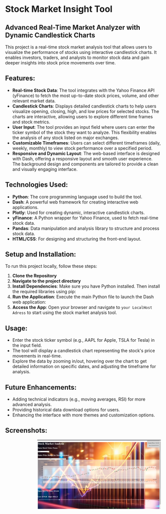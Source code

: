 # Stock Market Insight Tool
## Advanced Real-Time Market Analyzer with Dynamic Candlestick Charts

This project is a real-time stock market analysis tool that allows users to visualize the performance of stocks using interactive candlestick charts. It enables investors, traders, and analysts to monitor stock data and gain deeper insights into stock price movements over time.

## Features:
- **Real-time Stock Data**: The tool integrates with the Yahoo Finance API (yFinance) to fetch the most up-to-date stock prices, volume, and other relevant market data.
- **Candlestick Charts**: Displays detailed candlestick charts to help users visualize opening, closing, high, and low prices for selected stocks. The charts are interactive, allowing users to explore different time frames and stock metrics.
- **User Input**: The tool provides an input field where users can enter the ticker symbol of the stock they want to analyze. This flexibility enables the analysis of any stock listed on major exchanges.
- **Customizable Timeframes**: Users can select different timeframes (daily, weekly, monthly) to view stock performance over a specified period.
- **Responsive and Dynamic Layout**: The web-based interface is designed with Dash, offering a responsive layout and smooth user experience. The background design and components are tailored to provide a clean and visually engaging interface.

## Technologies Used:
- **Python**: The core programming language used to build the tool.
- **Dash**: A powerful web framework for creating interactive web applications.
- **Plotly**: Used for creating dynamic, interactive candlestick charts.
- **yFinance**: A Python wrapper for Yahoo Finance, used to fetch real-time stock data.
- **Pandas**: Data manipulation and analysis library to structure and process stock data.
- **HTML/CSS**: For designing and structuring the front-end layout.

## Setup and Installation:
To run this project locally, follow these steps:

1. **Clone the Repository**
2. **Navigate to the project directory**
3. **Install Dependencies**:
     Make sure you have Python installed. Then install the required libraries using pip:
4. **Run the Application**:
     Execute the main Python file to launch the Dash web application:
5. **Access the App**:
Open your browser and navigate to `your LocalHost Adress` to start using the stock market analysis tool.

## Usage:
- Enter the stock ticker symbol (e.g., AAPL for Apple, TSLA for Tesla) in the input field.
- The tool will display a candlestick chart representing the stock's price movements in real-time.
- Explore the data by zooming in/out, hovering over the chart to get detailed information on specific dates, and adjusting the timeframe for analysis.

## Future Enhancements:
- Adding technical indicators (e.g., moving averages, RSI) for more advanced analysis.
- Providing historical data download options for users.
- Enhancing the interface with more themes and customization options.

## Screenshots:
<img align="right" alt="Coding" width="400" src="https://github.com/selva1826/Stock-Market-Analyzer-A-Dash-Based-Interactive-Dashboard/blob/main/screenshot.png">


